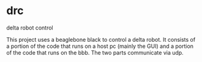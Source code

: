 # drc
delta robot control

This project uses a beaglebone black to control a delta robot.
It consists of a portion of the code that runs on a host pc (mainly the GUI) and a portion
of the code that runs on the bbb. The two parts communicate via udp.